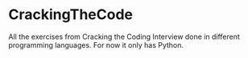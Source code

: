 # CrackingTheCode

All the exercises from Cracking the Coding Interview done in different programming languages.
For now it only has Python.